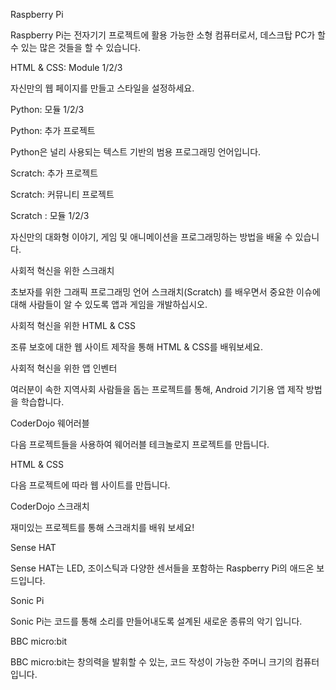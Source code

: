Raspberry Pi

Raspberry Pi는 전자기기 프로젝트에 활용 가능한 소형 컴퓨터로서, 데스크탑 PC가 할 수 있는 많은 것들을 할 수 있습니다.

HTML & CSS: Module 1/2/3

자신만의 웹 페이지를 만들고 스타일을 설정하세요.

Python: 모듈 1/2/3

Python: 추가 프로젝트

Python은 널리 사용되는 텍스트 기반의 범용 프로그래밍 언어입니다.

Scratch: 추가 프로젝트

Scratch: 커뮤니티 프로젝트

Scratch : 모듈 1/2/3

자신만의 대화형 이야기, 게임 및 애니메이션을 프로그래밍하는 방법을 배울 수 있습니다.

사회적 혁신을 위한 스크래치

초보자를 위한 그래픽 프로그래밍 언어 스크래치(Scratch) 를 배우면서 중요한 이슈에 대해 사람들이 알 수 있도록 앱과 게임을 개발하십시오.

사회적 혁신을 위한 HTML & CSS

조류 보호에 대한 웹 사이트 제작을 통해 HTML & CSS를 배워보세요.

사회적 혁신을 위한 앱 인벤터

여러분이 속한 지역사회 사람들을 돕는 프로젝트를 통해, Android 기기용 앱 제작 방법을 학습합니다.

CoderDojo 웨어러블

다음 프로젝트들을 사용하여 웨어러블 테크놀로지 프로젝트를 만듭니다.

HTML & CSS

다음 프로젝트에 따라 웹 사이트를 만듭니다.

CoderDojo 스크래치

재미있는 프로젝트를 통해 스크래치를 배워 보세요!

Sense HAT

Sense HAT는 LED, 조이스틱과 다양한 센서들을 포함하는 Raspberry Pi의 애드온 보드입니다.

Sonic Pi

Sonic Pi는 코드를 통해 소리를 만들어내도록 설계된 새로운 종류의 악기 입니다.

BBC micro:bit

BBC micro:bit는 창의력을 발휘할 수 있는, 코드 작성이 가능한 주머니 크기의 컴퓨터입니다.